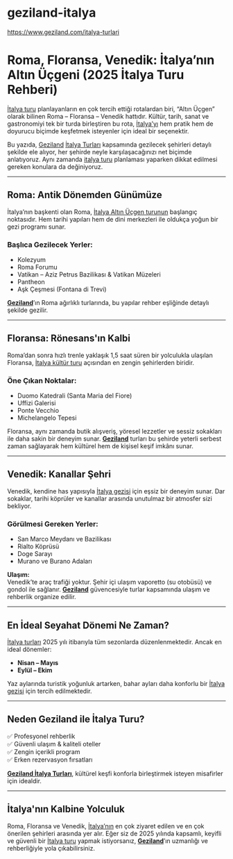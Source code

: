 # geziland-italya
https://www.geziland.com/italya-turlari

# Roma, Floransa, Venedik: İtalya’nın Altın Üçgeni (2025 İtalya Turu Rehberi)

[İtalya turu](https://www.geziland.com/italya-turlari) planlayanların en çok tercih ettiği rotalardan biri, “Altın Üçgen” olarak bilinen Roma – Floransa – Venedik hattıdır. Kültür, tarih, sanat ve gastronomiyi tek bir turda birleştiren bu rota, [İtalya’yı](https://www.geziland.com/italya-turlari) hem pratik hem de doyurucu biçimde keşfetmek isteyenler için ideal bir seçenektir.

Bu yazıda, [Geziland](https://www.geziland.com/) [İtalya Turları](https://www.geziland.com/italya-turlari) kapsamında gezilecek şehirleri detaylı şekilde ele alıyor, her şehirde neyle karşılaşacağınızı net biçimde anlatıyoruz. Aynı zamanda [italya turu](https://www.geziland.com/italya-turlari) planlaması yaparken dikkat edilmesi gereken konulara da değiniyoruz.

---

## Roma: Antik Dönemden Günümüze

İtalya’nın başkenti olan Roma, [İtalya Altın Üçgen turunun](https://www.geziland.com/italya-turlari) başlangıç noktasıdır. Hem tarihi yapıları hem de dini merkezleri ile oldukça yoğun bir gezi programı sunar.

### Başlıca Gezilecek Yerler:
- Kolezyum  
- Roma Forumu  
- Vatikan – Aziz Petrus Bazilikası & Vatikan Müzeleri  
- Pantheon  
- Aşk Çeşmesi (Fontana di Trevi)  

[**Geziland**](https://www.geziland.com/)’ın Roma ağırlıklı turlarında, bu yapılar rehber eşliğinde detaylı şekilde gezilir.

---

## Floransa: Rönesans'ın Kalbi

Roma’dan sonra hızlı trenle yaklaşık 1,5 saat süren bir yolculukla ulaşılan Floransa, [İtalya kültür turu](https://www.geziland.com/italya-turlari) açısından en zengin şehirlerden biridir.

### Öne Çıkan Noktalar:
- Duomo Katedrali (Santa Maria del Fiore)  
- Uffizi Galerisi  
- Ponte Vecchio  
- Michelangelo Tepesi  

Floransa, aynı zamanda butik alışveriş, yöresel lezzetler ve sessiz sokakları ile daha sakin bir deneyim sunar. [**Geziland**](https://www.geziland.com/) turları bu şehirde yeterli serbest zaman sağlayarak hem kültürel hem de kişisel keşif imkânı sunar.

---

## Venedik: Kanallar Şehri

Venedik, kendine has yapısıyla [İtalya gezisi](https://www.geziland.com/italya-turlari) için eşsiz bir deneyim sunar. Dar sokaklar, tarihi köprüler ve kanallar arasında unutulmaz bir atmosfer sizi bekliyor.

### Görülmesi Gereken Yerler:
- San Marco Meydanı ve Bazilikası  
- Rialto Köprüsü  
- Doge Sarayı  
- Murano ve Burano Adaları  

**Ulaşım:**  
Venedik’te araç trafiği yoktur. Şehir içi ulaşım vaporetto (su otobüsü) ve gondol ile sağlanır. [**Geziland**](https://www.geziland.com/) güvencesiyle turlar kapsamında ulaşım ve rehberlik organize edilir.

---

## En İdeal Seyahat Dönemi Ne Zaman?

[İtalya turları](https://www.geziland.com/italya-turlari) 2025 yılı itibarıyla tüm sezonlarda düzenlenmektedir. Ancak en ideal dönemler:

- **Nisan – Mayıs**  
- **Eylül – Ekim**  

Yaz aylarında turistik yoğunluk artarken, bahar ayları daha konforlu bir [İtalya gezisi](https://www.geziland.com/italya-turlari) için tercih edilmektedir.

---

## Neden Geziland ile İtalya Turu?

✅ Profesyonel rehberlik  
✅ Güvenli ulaşım & kaliteli oteller  
✅ Zengin içerikli program  
✅ Erken rezervasyon fırsatları  

[**Geziland İtalya Turları**](https://www.geziland.com/italya-turlari), kültürel keşfi konforla birleştirmek isteyen misafirler için idealdir.

---

## İtalya'nın Kalbine Yolculuk

Roma, Floransa ve Venedik, [İtalya’nın](https://www.geziland.com/italya-turlari) en çok ziyaret edilen ve en çok önerilen şehirleri arasında yer alır. Eğer siz de 2025 yılında kapsamlı, keyifli ve güvenli bir [İtalya turu](https://www.geziland.com/italya-turlari) yapmak istiyorsanız, [**Geziland**](https://www.geziland.com/)’ın uzmanlığı ve rehberliğiyle yola çıkabilirsiniz.
